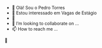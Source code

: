 - 👋 Olá! Sou o Pedro Torres 
- 👀 Estou interessado em Vagas de Estágio
- 🌱 
- 💞️ I’m looking to collaborate on ...
- 📫 How to reach me ...

<!---
P3DR0T0RR3S/P3DR0T0RR3S is a ✨ special ✨ repository because its `README.md` (this file) appears on your GitHub profile.
You can click the Preview link to take a look at your changes.
---> 👀 
